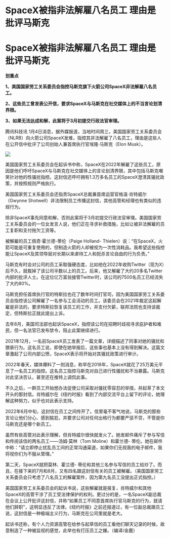 # SpaceX被指非法解雇八名员工 理由是批评马斯克

# SpaceX被指非法解雇八名员工 理由是批评马斯克

**划重点**

**1、美国国家劳工关系委员会指控马斯克旗下火箭公司SpaceX非法解雇八名员工。**

**2、这些员工曾发表公开信，要求SpaceX与马斯克在社交媒体上的不当言论划清界限。**

**3、如果无法达成和解，此案将于3月初提交行政法官审理。**

腾讯科技讯
1月4日消息，据外媒报道，当地时间周三，美国国家劳工关系委员会（NLRB）向火箭公司SpaceX发难，指控其非法解雇了八名员工，理由是这些人在公开信中批评了公司创始人兼首席执行官埃隆·马斯克（Elon
Musk）。

![](https://inews.gtimg.com/om_bt/ObUFxFsYGam9rGiwFK5F_iT3v3Sww899N94vBlHJkpiJ4AA/1000)

美国国家劳工关系委员会在起诉书中称，SpaceX在2022年解雇了这些员工，原因是他们呼吁SpaceX与马斯克在社交媒体上的言论划清界限，其中包括马斯克嘲笑针对他的性骚扰指控。这封信还呼吁拥有1.3万多名员工的SpaceX澄清其骚扰政策，并按照规则严格执行。

美国国家劳工关系委员会还指责SpaceX总裁兼首席运营官格温·肖特威尔（Gwynne
Shotwell）非法限制员工传播这封信，其他高管和经理也有类似的违规行为。

除非SpaceX事先同意和解，否则此案将于3月初提交行政法官审理。美国国家劳工关系委员会的一位女发言人说，他们正在寻求补救措施，比如让被非法解雇的员工复职和支付拖欠工资等。

被解雇的员工佩奇·霍兰德-蒂伦（Paige Holland-
Thielen）说：“在SpaceX，火箭可能是可重复使用的，但制造火箭的人却被视为一次性消耗品。我希望这些指控能让SpaceX及其领导层对长期以来虐待工人和扼杀言论自由的行为负责。”

马斯克有时会对公司的员工采取强硬态度，比如他在2022年收购Twitter（现为X）后不久，就裁掉了该公司半数以上的员工。后来，他又解雇了大约20多名Twitter内部的批评人士。在这位亿万富翁接管Twitter时，该公司的7500名员工已经流失了大约80%。

马斯克担任首席执行官的特斯拉也花了数年时间打官司，因为美国国家劳工关系委员会指控该公司解雇了一名参与工会活动的员工。该委员会在2021年裁定这起解雇是非法的，要求特斯拉恢复该员工的工作，并支付欠薪，联邦法院也支持该裁定，但特斯拉正就此提出上诉。

去年8月，美国司法部也起诉SpaceX，指控该公司在招聘时歧视寻求庇护者和难民，但一名法官已发布禁令，阻止此案继续进行。

2021年12月，一名前SpaceX员工发表了一篇文章，详细描述了同事对她的骚扰和猥亵行为。这名员工说，即使在她举报后，这些事也基本上没有得到解决。这篇文章激起了公司内部公愤，SpaceX表示将开始对其骚扰政策进行审计。

2022年春天，媒体爆料了一则消息，称早在2018年，SpaceX就花了25万美元平息了一名员工的指控。这名员工指控马斯克对自己进行性骚扰和不当暴露。马斯克对此坚决否认，甚至还在推特上调侃此事。

不久之后，一群员工开始想办法促使公司采取对骚扰零容忍的举措，并起草了本文开头的那封信。肖特威尔在《纽约时报》看到了内部交流平台上留下的评论，她理解这种努力，似乎也对此表示支持。

2022年6月中旬，这封信在员工之间传开了。信里毫不客气地说，马斯克的那些言论让他们分心、感到尴尬，并要求公司对任何出格行为都要严惩不贷，不管是你马斯克还是哪个新员工。

虽然有些高管对此表示理解，但肖特威尔很快就发火了。她发邮件痛斥了参与写信和传阅该信的两名员工——汤姆·莫林（Tom Moline）和霍兰德-
蒂伦。她在邮件中称：“请立即停止扰乱员工间的正常沟通渠道，如果你们无视我的电子邮件，我将视你们为不服从管理。”

第二天，SpaceX就把莫林、霍兰德-
蒂伦和其他三名参与写信的员工给炒了。而且，在接下来的7月和8月，又有四名跟这封信有关的员工被解雇。（美国国家劳工关系委员会只考虑了八名员工的解雇案件，因为第九名员工没提出正式指控。）

美国国家劳工关系委员会的起诉书说，这些解雇就是报复，肖特威尔和其他SpaceX的高管干涉了员工受法律保护的权利。更过分的是，一名SpaceX副总裁在会议上公开批评这封信，并称“如果员工不同意首席执行官马斯克的行为，就请他们辞职”，这明显违反了法律。《纽约时报》之前还报道过，有一位副总裁跟员工说，这封信是一种极端主义行为，马斯克在公司里就是老大。

起诉书还称，有个人力资源高管在给参与起草信的员工看他们聊天记录的时候，故意制造了一种被监视的感觉，此举也有打压员工之嫌。（编译/金鹿）

